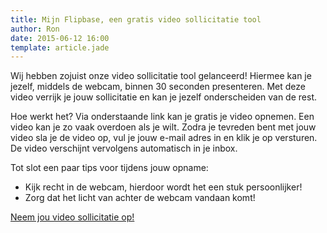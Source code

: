 ```yaml
---
title: Mijn Flipbase, een gratis video sollicitatie tool
author: Ron
date: 2015-06-12 16:00
template: article.jade
---
```


Wij hebben zojuist onze video sollicitatie tool gelanceerd! Hiermee kan je jezelf, middels de webcam, binnen 30 seconden presenteren. Met deze video verrijk je jouw sollicitatie en kan je jezelf onderscheiden van de rest. 

<span class="more"></span>

Hoe werkt het? Via onderstaande link kan je gratis je video opnemen. Een video kan je zo vaak overdoen als je wilt. Zodra je tevreden bent met jouw video sla je de video op, vul je jouw e-mail adres in en klik je op versturen. De video verschijnt vervolgens automatisch in je inbox.

Tot slot een paar tips voor tijdens jouw opname:

- Kijk recht in de webcam, hierdoor wordt het een stuk persoonlijker!
- Zorg dat het licht van achter de webcam vandaan komt!

[Neem jou video sollicitatie op!](https://mijn.flipbase.com)

